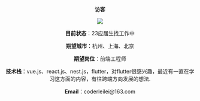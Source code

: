 <center>
<p><strong>访客</strong></p>
  
<p><img src="https://profile-counter.glitch.me/acmenlei/count.svg" /></p>

<p><strong>目前状态</strong>：23应届生找工作中</p>

<p><strong>期望城市</strong>：杭州、上海、北京</p>

<p><strong>期望岗位</strong>：前端工程师</p>

<p><strong>技术栈</strong>：vue.js、react.js、nest.js，flutter，对flutter很感兴趣，最近有一直在学习这方面的内容，有往跨端方向发展的想法.</p>

<p><strong>Email</strong>：coderleilei@163.com</p>

</center>
